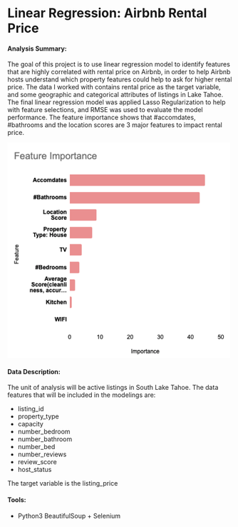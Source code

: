 # Linear Regression: Airbnb Rental Price

#### Analysis Summary:
The goal of this project is to use linear regression model to identify features that are highly correlated with rental price on Airbnb, 
in order to help Airbnb hosts understand which property features could help to ask for higher rental price. 
The data I worked with contains rental price as the target variable, and some geographic and categorical attributes of listings in Lake Tahoe. 
The final linear regression model was applied Lasso Regularization to help with feature selections, and RMSE was used to evaluate the model performance. 
The feature importance shows that #accomdates, #bathrooms and the location scores are 3 major features to impact rental price.

<img src="plots/feature importance.png" width=500>

#### Data Description:
The unit of analysis will be active listings in South Lake Tahoe.
The data features that will be included in the modelings are:
* listing_id
* property_type
* capacity
* number_bedroom
* number_bathroom
* number_bed
* number_reviews
* review_score
* host_status

The target variable is the listing_price

#### Tools:
* Python3 BeautifulSoup + Selenium
